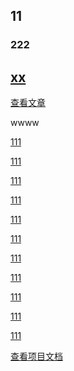

## 11


### 222

<h2><a href="{% post_url 2023-11-07-exer-dmxsl %}">xx</a></h2>



[查看文章](./_posts/aa.md)


wwww

<a href="./_posts/aa.md">111</a>

<a href="/_posts/aa.md">111</a>

<a href="./_posts/aa.html">111</a>

<a href="/learn/_posts/aa.html">111</a>

<a href="/learn/_posts/aa.md">111</a>

<a href="./learn/_posts/aa.html">111</a>

<a href="./learn/_posts/aa.md">111</a>

<a href="/_posts/aa.html">111</a>

<a href="./_posts/aa.md">111</a>

<a href="./aa.html">111</a> 

<a href="./aa.md">111</a>

[查看项目文档](aa.md)
